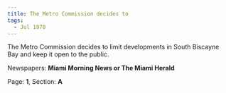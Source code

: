 ```yaml
---  
title: The Metro Commission decides to  
tags:  
  - Jul 1970  
---  
```

  
The Metro Commission decides to limit developments in South Biscayne Bay and keep it open to the public.  
  
Newspapers: **Miami Morning News or The Miami Herald**  
  
Page: **1**, Section: **A** 
